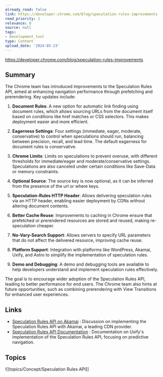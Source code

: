 ```yaml
---
already_read: false
link: https://developer.chrome.com/blog/speculation-rules-improvements
read_priority: 1
relevance: 0
source: null
tags:
- Development_tool
type: Content
upload_date: '2024-05-23'
---
```


https://developer.chrome.com/blog/speculation-rules-improvements
## Summary

The Chrome team has introduced improvements to the Speculation Rules API, aimed at enhancing navigation performance through prefetching and prerendering. Key updates include:

1. **Document Rules**: A new option for automatic link finding using document rules, which allows sourcing URLs from the document itself based on conditions like href matches or CSS selectors. This makes deployment easier and more efficient.

2. **Eagerness Settings**: Four settings (immediate, eager, moderate, conservative) to control when speculations should run, balancing between precision, recall, and lead time. The default eagerness for document rules is conservative.

3. **Chrome Limits**: Limits on speculations to prevent overuse, with different thresholds for immediate/eager and moderate/conservative settings. Speculations are also canceled under certain conditions like Save-Data or memory constraints.

4. **Optional Source**: The source key is now optional, as it can be inferred from the presence of the url or where keys.

5. **Speculation-Rules HTTP Header**: Allows delivering speculation rules via an HTTP header, enabling easier deployment by CDNs without altering document contents.

6. **Better Cache Reuse**: Improvements to caching in Chrome ensure that prefetched or prerendered resources are stored and reused, making re-speculation cheaper.

7. **No-Vary-Search Support**: Allows servers to specify URL parameters that do not affect the delivered resource, improving cache reuse.

8. **Platform Support**: Integration with platforms like WordPress, Akamai, Uxify, and Astro to simplify the implementation of speculation rules.

9. **Demo and Debugging**: A demo and debugging tools are available to help developers understand and implement speculation rules effectively.

The goal is to encourage wider adoption of the Speculation Rules API, leading to better performance for end users. The Chrome team also hints at future opportunities, such as combining prerendering with View Transitions for enhanced user experiences.
## Links

- [Speculation Rules API on Akamai](https://discuss.akamai.com/t/speculation-rules-api-on-akamai/1242) : Discussion on implementing the Speculation Rules API with Akamai, a leading CDN provider.
- [Speculation Rules API Documentation](https://uxify.com/blog/post/speculation-rules-api) : Documentation on Uxify's implementation of the Speculation Rules API, focusing on predictive navigation.

## Topics

![[topics/Concept/Speculation Rules API]]